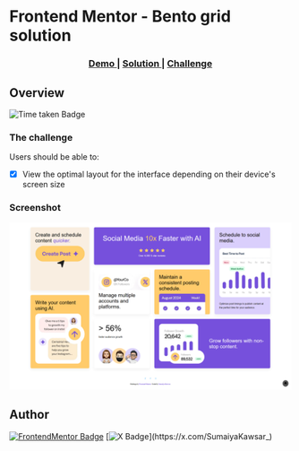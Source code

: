 # Frontend Mentor - Bento grid solution  

<div align="center">
  <h3>
    <a href="https://sumaiyakawsar.github.io/frontend-mentor-challenges-using-react/#/project51">
      Demo
    </a>
    <span> | </span>
    <a href="https://github.com/sumaiyakawsar/frontend-mentor-challenges-using-react/tree/main/src/pages/51-bento-grid">
      Solution
    </a>
    <span> | </span>
    <a href="https://www.frontendmentor.io/challenges/bento-grid-RMydElrlOj">
      Challenge
    </a>
  </h3>
</div>
 

## Overview
 ![Time taken Badge](https://img.shields.io/badge/Time_Taken-5hr_3m-6abecd?style=plastic) 

### The challenge

Users should be able to:

- [x] View the optimal layout for the interface depending on their device's screen size 


### Screenshot

![Screenshot](../homepage/images/project51-bento-grid.webp)


## Author

[![FrontendMentor Badge](https://img.shields.io/badge/-_SumaiyaKawsar_-3F54A3?style=plastic&labelColor=3F54A3&logo=frontend-mentor&logoColor=white&link=https://www.frontendmentor.io/profile/sumaiyakawsar)](https://www.frontendmentor.io/profile/sumaiyakawsar) [![X Badge](https://img.shields.io/badge/-_SumaiyaKawsar_-black?style=plastic&labelColor=black&logo=X&logoColor=white&link=https://x.com/SumaiyaKawsar_)](https://x.com/SumaiyaKawsar_)